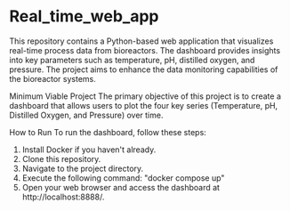 # Real_time_web_app
This repository contains a Python-based web application that visualizes real-time process data from bioreactors. The dashboard provides insights into key parameters such as temperature, pH, distilled oxygen, and pressure. The project aims to enhance the data monitoring capabilities of the bioreactor systems.

Minimum Viable Project
The primary objective of this project is to create a dashboard that allows users to plot the four key series (Temperature, pH, Distilled Oxygen, and Pressure) over time.

How to Run
To run the dashboard, follow these steps:

1. Install Docker if you haven't already.
2. Clone this repository.
3. Navigate to the project directory.
4. Execute the following command:
"docker compose up"
6. Open your web browser and access the dashboard at http://localhost:8888/.
